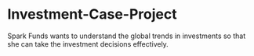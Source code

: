 # Investment-Case-Project
Spark Funds wants to understand the global trends in investments so that she can take the investment decisions effectively.
